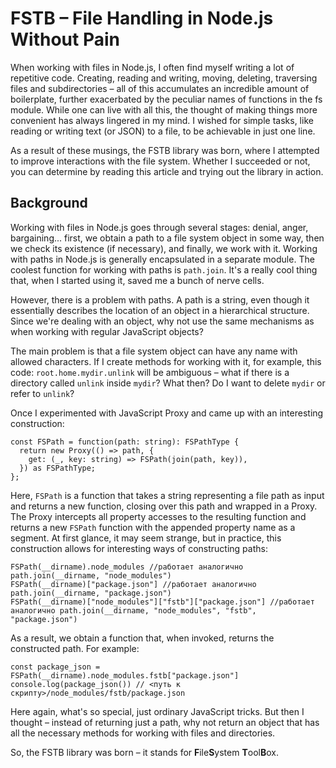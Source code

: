 # FSTB – File Handling in Node.js Without Pain

When working with files in Node.js, I often find myself writing a lot of repetitive code. Creating, reading and writing, moving, deleting, traversing files and subdirectories – all of this accumulates an incredible amount of boilerplate, further exacerbated by the peculiar names of functions in the fs module. While one can live with all this, the thought of making things more convenient has always lingered in my mind. I wished for simple tasks, like reading or writing text (or JSON) to a file, to be achievable in just one line.

As a result of these musings, the FSTB library was born, where I attempted to improve interactions with the file system. Whether I succeeded or not, you can determine by reading this article and trying out the library in action.

## Background
Working with files in Node.js goes through several stages: denial, anger, bargaining... first, we obtain a path to a file system object in some way, then we check its existence (if necessary), and finally, we work with it. Working with paths in Node.js is generally encapsulated in a separate module. The coolest function for working with paths is `path.join`. It's a really cool thing that, when I started using it, saved me a bunch of nerve cells.

However, there is a problem with paths. A path is a string, even though it essentially describes the location of an object in a hierarchical structure. Since we're dealing with an object, why not use the same mechanisms as when working with regular JavaScript objects?

The main problem is that a file system object can have any name with allowed characters. If I create methods for working with it, for example, this code: `root.home.mydir.unlink` will be ambiguous – what if there is a directory called `unlink` inside `mydir`? What then? Do I want to delete `mydir` or refer to `unlink`?

Once I experimented with JavaScript Proxy and came up with an interesting construction:

```
const FSPath = function(path: string): FSPathType {
  return new Proxy(() => path, {
    get: (_, key: string) => FSPath(join(path, key)),
  }) as FSPathType;
};
```
Here, `FSPath` is a function that takes a string representing a file path as input and returns a new function, closing over this path and wrapped in a Proxy. The Proxy intercepts all property accesses to the resulting function and returns a new `FSPath` function with the appended property name as a segment. At first glance, it may seem strange, but in practice, this construction allows for interesting ways of constructing paths:
```
FSPath(__dirname).node_modules //работает аналогично path.join(__dirname, "node_modules")
FSPath(__dirname)["package.json"] //работает аналогично path.join(__dirname, "package.json")
FSPath(__dirname)["node_modules"]["fstb"]["package.json"] //работает аналогично path.join(__dirname, "node_modules", "fstb", "package.json")
```
As a result, we obtain a function that, when invoked, returns the constructed path. For example:
```
const package_json = FSPath(__dirname).node_modules.fstb["package.json"]
console.log(package_json()) // <путь к скрипту>/node_modules/fstb/package.json
```
Here again, what's so special, just ordinary JavaScript tricks. But then I thought – instead of returning just a path, why not return an object that has all the necessary methods for working with files and directories.

So, the FSTB library was born – it stands for **F**ile**S**ystem **T**ool**B**ox.
